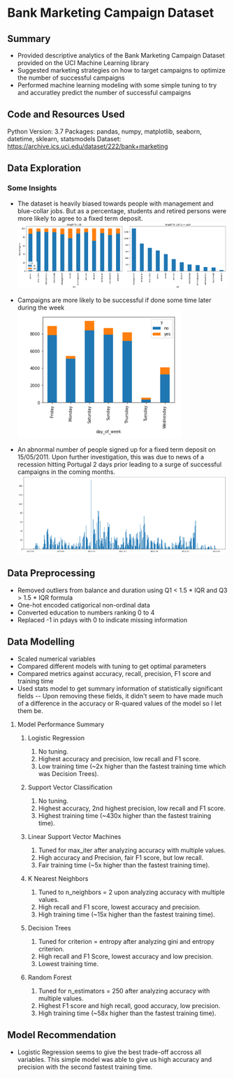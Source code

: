 # Bank Marketing Campaign Dataset
## Summary
- Provided descriptive analytics of the Bank Marketing Campaign Dataset provided on the UCI Machine Learning library
- Suggested marketing strategies on how to target campaigns to optimize the number of successful campaigns
- Performed machine learning modeling with some simple tuning to try and accuratley predict the number of successful campaigns

## Code and Resources Used
Python Version: 3.7
Packages: pandas, numpy, matplotlib, seaborn, datetime, sklearn, statsmodels
Dataset: https://archive.ics.uci.edu/dataset/222/bank+marketing

## Data Exploration
### Some Insights
- The dataset is heavily biased towards people with management and blue-collar jobs. But as a percentage, students and retired persons were more likely to agree to a fixed term deposit.
![alt text](image.png)

- Campaigns are more likely to be successful if done some time later during the week
![alt text](image-1.png)

- An abnormal number of people signed up for a fixed term deposit on 15/05/2011. Upon further investigation, this was due to news of a recession hitting Portugal 2 days prior leading to a surge of successful campaigns in the coming months.
![alt text](image-2.png)

## Data Preprocessing
- Removed outliers from balance and duration using Q1 < 1.5 * IQR and Q3 > 1.5 * IQR formula
- One-hot encoded catigorical non-ordinal data
- Converted education to numbers ranking 0 to 4
- Replaced -1 in pdays with 0 to indicate missing information

## Data Modelling
- Scaled numerical variables
- Compared different models with tuning to get optimal parameters
- Compared metrics against accuracy, recall, precision, F1 score and training time
-  Used stats model to get summary information of statistically significant fields
-- Upon removing these fields, it didn't seem to have made much of a difference in the accuracy or R-quared values of the model so I let them be.

1. Model Performance Summary
    1. Logistic Regression
        1. No tuning.
        2. Highest accuracy and precision, low recall and F1 score.
        3. Low training time (~2x higher than the fastest training time which was Decision Trees).

    2. Support Vector Classification
        1. No tuning.
        2. Highest accuracy, 2nd highest precision, low recall and F1 score.
        3. Highest training time (~430x higher than the fastest training time).

    3. Linear Support Vector Machines
        1. Tuned for max_iter after analyzing accuracy with multiple values.
        2. High accuracy and Precision, fair F1 score, but low recall.
        3. Fair training time (~5x higher than the fastest training time).

    4. K Nearest Neighbors
        1. Tuned to n_neighbors = 2 upon analyzing accuracy with multiple values.
        2. High recall and F1 score, lowest accuracy and precision.
        3. High training time (~15x higher than the fastest training time).

    5. Decision Trees
        1. Tuned for criterion = entropy after analyzing gini and entropy criterion.
        2. High recall and F1 Score, lowest accuracy and low precision.
        3. Lowest training time.

    6. Random Forest
        1. Tuned for n_estimators = 250 after analyzing accuracy with multiple values.
        2. Highest F1 score and high recall, good accuracy, low precision.
        3. High training time (~58x higher than the fastest training time).

## Model Recommendation
- Logistic Regression seems to give the best trade-off accross all variables. This simple model was able to give us high accuracy and precision with the second fastest training time.